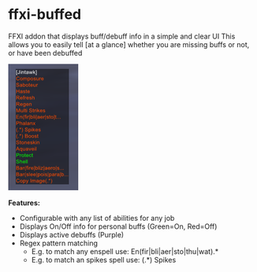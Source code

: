 # ffxi-buffed

FFXI addon that displays buff/debuff info in a simple and clear UI
This allows you to easily tell [at a glance] whether you are missing buffs or not, or have been debuffed



![Ku-Screenshot](/assets/screenshot.png?raw=true "KU")

**Features:**

- Configurable with any list of abilities for any job
- Displays On/Off info for personal buffs (Green=On, Red=Off)
- Displays active debuffs (Purple)
- Regex pattern matching
  - E.g. to match any enspell use: En(fir|bli|aer|sto|thu|wat).*
  - E.g. to match an spikes spell use: (.*) Spikes

